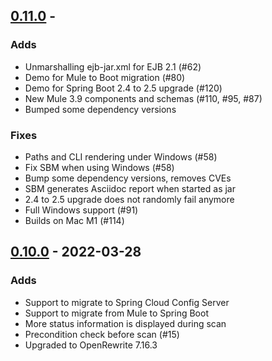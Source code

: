 ## [0.11.0](https://github.com/spring-projects-experimental/spring-boot-migrator/releases/tag/0.11.0) -  

### Adds
- Unmarshalling ejb-jar.xml for EJB 2.1 (#62) 
- Demo for Mule to Boot migration (#80)
- Demo for Spring Boot 2.4 to 2.5 upgrade (#120)
- New Mule 3.9 components and schemas (#110, #95, #87)
- Bumped some dependency versions

### Fixes
- Paths and CLI rendering under Windows (#58)
- Fix SBM when using Windows (#58)
- Bump some dependency versions, removes CVEs
- SBM generates Asciidoc report when started as jar
- 2.4 to 2.5 upgrade does not randomly fail anymore
- Full Windows support (#91)
- Builds on Mac M1 (#114) 

## [0.10.0](https://github.com/spring-projects-experimental/spring-boot-migrator/releases/tag/0.10.0) -  2022-03-28

### Adds
- Support to migrate to Spring Cloud Config Server
- Support to migrate from Mule to Spring Boot
- More status information is displayed during scan
- Precondition check before scan (#15)
- Upgraded to OpenRewrite 7.16.3
